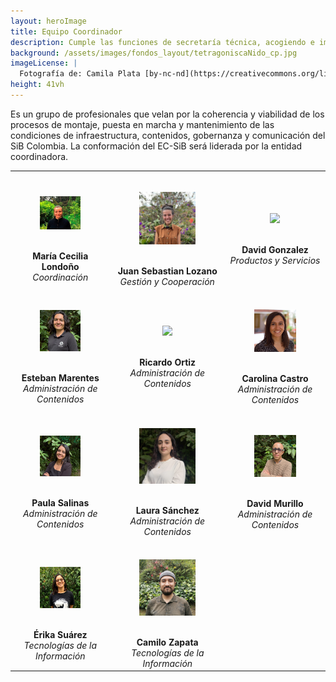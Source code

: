 ```yaml
---
layout: heroImage
title: Equipo Coordinador
description: Cumple las funciones de secretaría técnica, acogiendo e implementando las recomendaciones del Comité Directivo del SiB Colombia (CD-SiB).
background: /assets/images/fondos_layout/tetragoniscaNido_cp.jpg
imageLicense: |
  Fotografía de: Camila Plata [by-nc-nd](https://creativecommons.org/licenses/by-nc-nd/2.0/)  vía [Flickr](https://www.flickr.com/photos/camisilver/) 
height: 41vh
---
```


Es un grupo de profesionales que velan por la coherencia y viabilidad de los procesos de montaje, puesta en marcha y mantenimiento de las condiciones de infraestructura, contenidos, gobernanza y comunicación del SiB Colombia. La conformación del EC-SiB será liderada por la entidad coordinadora.

|     |     |     |
|:---:|:---:|:---:|
|<BR><figure class="image is-128x128"><img class="is-rounded" src="/acercade/imagenes/equipocoordinador/EC-SiB_MariaLondono.jpeg"></figure><BR> **María Cecilia Londoño** <BR> _Coordinación_ | <BR><figure class="image is-128x128"><img class="is-rounded" src="/acercade/imagenes/equipocoordinador/EC-SiB_CamilaParra.jpeg"></figure><BR> **Juan Sebastian Lozano** <BR> _Gestión y Cooperación_ | <BR><figure class="image is-128x128"><img class="is-rounded" src="/acercade/imagenes/equipocoordinador/EC-SiB_AndresDuarte.jpg"></figure><BR> **David Gonzalez** <BR> _Productos y Servicios_ |
|<BR><figure class="image is-128x128"><img class="is-rounded" src="/acercade/imagenes/equipocoordinador/EC-SiB_EstebanMarentes.png"></figure><BR> **Esteban Marentes** <BR> _Administración de Contenidos_ | <BR><figure class="image is-128x128"><img class="is-rounded" src="/acercade/imagenes/equipocoordinador/EC-SiB_RicardoOrtiz.jpg"></figure><BR> **Ricardo Ortiz** <BR> _Administración de Contenidos_ | <BR><figure class="image is-128x128"><img class="is-rounded" src="/acercade/imagenes/equipocoordinador/EC-SiB_CarolinaCastro.jpg"></figure><BR> **Carolina Castro** <BR> _Administración de Contenidos_ |
|<BR><figure class="image is-128x128"><img class="is-rounded" src="/acercade/imagenes/equipocoordinador/EC-SiB_PaulaSalinas.png"></figure><BR> **Paula Salinas** <BR> _Administración de Contenidos_ | <BR><figure class="image is-128x128"><img class="is-rounded" src="/acercade/imagenes/equipocoordinador/EC-SiB_LauraSanchez.png"></figure><BR> **Laura Sánchez** <BR> _Administración de Contenidos_ | <BR><figure class="image is-128x128"><img class="is-rounded" src="/acercade/imagenes/equipocoordinador/EC-SiB_DavidMurillo.png"></figure><BR> **David Murillo** <BR> _Administración de Contenidos_ |
|<BR><figure class="image is-128x128"><img class="is-rounded" src="/acercade/imagenes/equipocoordinador/EC-SiB_ErikaSuarez.png"></figure><BR> **Érika Suárez** <BR> _Tecnologías de la Información_ | <BR><figure class="image is-128x128"><img class="is-rounded" src="/acercade/imagenes/equipocoordinador/EC-SiB_CamiloZapata.png"></figure><BR> **Camilo Zapata** <BR> _Tecnologías de la Información_ | |

